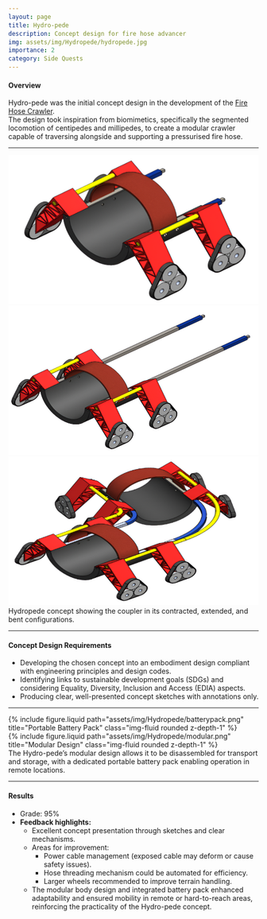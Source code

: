 ```yaml
---
layout: page
title: Hydro-pede
description: Concept design for fire hose advancer
img: assets/img/Hydropede/hydropede.jpg
importance: 2
category: Side Quests
---
```


#### Overview

Hydro-pede was the initial concept design in the development of the [Fire Hose Crawler](https://dineth5.github.io/projects/firehose/).  
The design took inspiration from biomimetics, specifically the segmented locomotion of centipedes and millipedes, to create a modular crawler capable of traversing alongside and supporting a pressurised fire hose.

---

<div class="row">
  <div class="col-sm mt-3 mt-md-0">
    <img src="assets/img/Hydropede/contracted.png" 
         alt="Contracted" 
         style="height:300px; width:100%;" 
         class="rounded z-depth-1" />
  </div>
  <div class="col-sm mt-3 mt-md-0">
    <img src="assets/img/Hydropede/extended.png" 
         alt="Extended" 
         style="height:300px; width:100%;" 
         class="rounded z-depth-1" />
  </div>
  <div class="col-sm mt-3 mt-md-0">
    <img src="assets/img/Hydropede/bent.png" 
         alt="Bent" 
         style="height:300px; width:100%;" 
         class="rounded z-depth-1" />
  </div>
</div>
<div class="caption">
  Hydropede concept showing the coupler in its contracted, extended, and bent configurations.
</div>

---

#### Concept Design Requirements

- Developing the chosen concept into an embodiment design compliant with engineering principles and design codes.
- Identifying links to sustainable development goals (SDGs) and considering Equality, Diversity, Inclusion and Access (EDIA) aspects.
- Producing clear, well-presented concept sketches with annotations only.

---

<div class="row">
  <div class="col-sm mt-3 mt-md-0">
    {% include figure.liquid path="assets/img/Hydropede/batterypack.png" title="Portable Battery Pack" class="img-fluid rounded z-depth-1" %}
  </div>
  <div class="col-sm mt-3 mt-md-0">
    {% include figure.liquid path="assets/img/Hydropede/modular.png" title="Modular Design" class="img-fluid rounded z-depth-1" %}
  </div>
</div>
<div class="caption">
  The Hydro-pede’s modular design allows it to be disassembled for transport and storage, with a dedicated portable battery pack enabling operation in remote locations.
</div>

---

#### Results

- Grade: 95%
- **Feedback highlights:**
  - Excellent concept presentation through sketches and clear mechanisms.
  - Areas for improvement:
    - Power cable management (exposed cable may deform or cause safety issues).
    - Hose threading mechanism could be automated for efficiency.
    - Larger wheels recommended to improve terrain handling.
  - The modular body design and integrated battery pack enhanced adaptability and ensured mobility in remote or hard-to-reach areas, reinforcing the practicality of the Hydro-pede concept.
